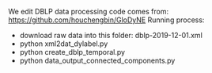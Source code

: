 We edit DBLP data processing code comes from: https://github.com/houchengbin/GloDyNE
Running process:
* download raw data into this folder:  dblp-2019-12-01.xml
* python xml2dat_dylabel.py
* python create_dblp_temporal.py
* python data_output_connected_components.py